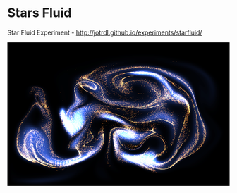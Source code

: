 # Stars Fluid
Star Fluid Experiment - http://jotrdl.github.io/experiments/starfluid/

![StarFluid](https://raw.githubusercontent.com/JoTrdl/jotrdl.github.io/master/experiments/starsfluid/img/starsfluid.png)


